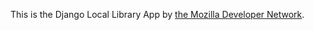 This is the Django Local Library App by [the Mozilla Developer Network](https://developer.mozilla.org/en-US/docs/Learn/Server-side/Django/Tutorial_local_library_website).  
